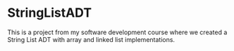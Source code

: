 # StringListADT
This is a project from my software development course where we created a String List ADT with array and linked list implementations.
